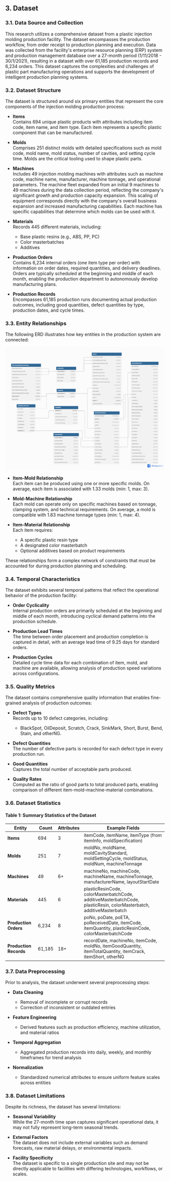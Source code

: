 ## 3. Dataset

### 3.1. Data Source and Collection
This research utilizes a comprehensive dataset from a plastic injection molding production facility. The dataset encompasses the production workflow, from order receipt to production planning and execution. Data was collected from the facility's enterprise resource planning (ERP) system and production management database over a 27-month period (1/11/2018 - 30/1/2021), resulting in a dataset with over 61,185 production records and 6,234 orders. This dataset captures the complexities and challenges of plastic part manufacturing operations and supports the development of intelligent production planning systems.

### 3.2. Dataset Structure
The dataset is structured around six primary entities that represent the core components of the injection molding production process:

- **Items**  
  Contains 694 unique plastic products with attributes including item code, item name, and item type. Each item represents a specific plastic component that can be manufactured.

- **Molds**  
  Comprises 251 distinct molds with detailed specifications such as mold code, mold name, mold status, number of cavities, and setting cycle time. Molds are the critical tooling used to shape plastic parts.

- **Machines**  
  Includes 49 injection molding machines with attributes such as machine code, machine name, manufacturer, machine tonnage, and operational parameters. The machine fleet expanded from an initial 9 machines to 49 machines during the data collection period, reflecting the company's significant growth and production capacity expansion. This scaling of equipment corresponds directly with the company's overall business expansion and increased manufacturing capabilities. Each machine has specific capabilities that determine which molds can be used with it.

- **Materials**  
  Records 445 different materials, including:
  - Base plastic resins (e.g., ABS, PP, PC)
  - Color masterbatches
  - Additives

- **Production Orders**  
  Contains 6,234 internal orders (one item type per order) with information on order dates, required quantities, and delivery deadlines. Orders are typically scheduled at the beginning and middle of each month, enabling the production department to autonomously develop manufacturing plans.

- **Production Records**  
  Encompasses 61,185 production runs documenting actual production outcomes, including good quantities, defect quantities by type, production dates, and cycle times.

### 3.3. Entity Relationships
The following ERD illustrates how key entities in the production system are connected:

![EntityRelationshipDiagram](https://github.com/ThuyHaLE/OptiMoldIQ/blob/main/docs/images/OptiMoldIQ-entityRelationshipDiagram(ERD).png)

- **Item-Mold Relationship**  
  Each item can be produced using one or more specific molds. On average, each item is associated with 1.33 molds (min: 1, max: 3).

- **Mold-Machine Relationship**  
  Each mold can operate only on specific machines based on tonnage, clamping system, and technical requirements. On average, a mold is compatible with 1.83 machine tonnage types (min: 1, max: 4).

- **Item-Material Relationship**  
  Each item requires:
  - A specific plastic resin type
  - A designated color masterbatch
  - Optional additives based on product requirements

These relationships form a complex network of constraints that must be accounted for during production planning and scheduling.

### 3.4. Temporal Characteristics
The dataset exhibits several temporal patterns that reflect the operational behavior of the production facility:

- **Order Cyclicality**  
  Internal production orders are primarily scheduled at the beginning and middle of each month, introducing cyclical demand patterns into the production schedule.

- **Production Lead Times**  
  The time between order placement and production completion is captured in detail, with an average lead time of 9.25 days for standard orders.

- **Production Cycles**  
  Detailed cycle time data for each combination of item, mold, and machine are available, allowing analysis of production speed variations across configurations.

### 3.5. Quality Metrics
The dataset contains comprehensive quality information that enables fine-grained analysis of production outcomes:

- **Defect Types**  
  Records up to 10 defect categories, including:
  - BlackSpot, OilDeposit, Scratch, Crack, SinkMark, Short, Burst, Bend, Stain, and otherNG.

- **Defect Quantities**  
  The number of defective parts is recorded for each defect type in every production run.

- **Good Quantities**  
  Captures the total number of acceptable parts produced.

- **Quality Rates**  
  Computed as the ratio of good parts to total produced parts, enabling comparison of different item-mold-machine-material combinations.

### 3.6. Dataset Statistics
#### Table 1: Summary Statistics of the Dataset

| Entity              | Count   | Attributes                               | Example Fields                                                                 |
|---------------------|---------|------------------------------------------|--------------------------------------------------------------------------------|
| **Items**           | 694     | 3                                        | itemCode, itemName, itemType (from itemInfo, moldSpecification)               |
| **Molds**           | 251     | 7                                        | moldNo, moldName, moldCavityStandard, moldSettingCycle, moldStatus, moldNum, machineTonnage |
| **Machines**        | 49      | 6+                                       | machineNo, machineCode, machineName, machineTonnage, manufacturerName, layoutStartDate |
| **Materials**       | 445     | 6                                        | plasticResinCode, colorMasterbatchCode, additiveMasterbatchCode, plasticResin, colorMasterbatch, additiveMasterbatch |
| **Production Orders** | 6,234 | 8                                        | poNo, poDate, poETA, poReceivedDate, itemCode, itemQuantity, plasticResinCode, colorMasterbatchCode |
| **Production Records** | 61,185 | 18+                                      | recordDate, machineNo, itemCode, moldNo, itemGoodQuantity, itemTotalQuantity, itemCrack, itemShort, otherNG |


### 3.7. Data Preprocessing
Prior to analysis, the dataset underwent several preprocessing steps:

- **Data Cleaning**  
  - Removal of incomplete or corrupt records
  - Correction of inconsistent or outdated entries

- **Feature Engineering**  
  - Derived features such as production efficiency, machine utilization, and material ratios

- **Temporal Aggregation**  
  - Aggregated production records into daily, weekly, and monthly timeframes for trend analysis

- **Normalization**  
  - Standardized numerical attributes to ensure uniform feature scales across entities

### 3.8. Dataset Limitations
Despite its richness, the dataset has several limitations:

- **Seasonal Variability**  
  While the 27-month time span captures significant operational data, it may not fully represent long-term seasonal trends.

- **External Factors**  
  The dataset does not include external variables such as demand forecasts, raw material delays, or environmental impacts.

- **Facility Specificity**  
  The dataset is specific to a single production site and may not be directly applicable to facilities with differing technologies, workflows, or scales.

